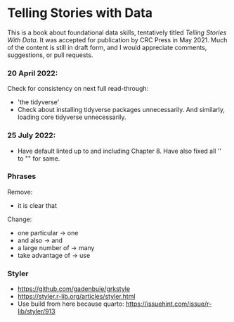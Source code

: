 # Telling Stories with Data

This is a book about foundational data skills, tentatively titled *Telling Stories With Data*. It was accepted for publication by CRC Press in May 2021. Much of the content is still in draft form, and I would appreciate comments, suggestions, or pull requests.


### 20 April 2022: 

Check for consistency on next full read-through:

- 'the tidyverse'
- Check about installing tidyverse packages unnecessarily. And similarly, loading core tidyverse unnecessarily.


### 25 July 2022: 

- Have default linted up to and including Chapter 8. Have also fixed all '' to "" for same.


### Phrases

Remove:

- it is clear that

Change:

- one particular -> one
- and also -> and
- a large number of -> many
- take advantage of -> use


### Styler

- https://github.com/gadenbuie/grkstyle
- https://styler.r-lib.org/articles/styler.html
- Use build from here because quarto: https://issuehint.com/issue/r-lib/styler/913